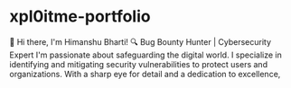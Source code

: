 # xpl0itme-portfolio
👋 Hi there, I'm Himanshu Bharti!  🔍 Bug Bounty Hunter | Cybersecurity Expert  I'm passionate about safeguarding the digital world. I specialize in identifying and mitigating security vulnerabilities to protect users and organizations. With a sharp eye for detail and a dedication to excellence,
